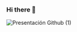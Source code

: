 ### Hi there 👋

![Presentación Github (1)](https://github.com/Nenter/Nenter/assets/9704589/5dbf94d5-fd2a-4153-9289-e705ba165fba)
<!--
**Nenter/Nenter** is a ✨ _special_ ✨ repository because its `README.md` (this file) appears on your GitHub profile.

Here are some ideas to get you started:

- 🔭 I’m currently working on ...
- 🌱 I’m currently learning ...
- 👯 I’m looking to collaborate on ...
- 🤔 I’m looking for help with ...
- 💬 Ask me about ...
- 📫 How to reach me: ...
- 😄 Pronouns: ...
- ⚡ Fun fact: ...
-->
